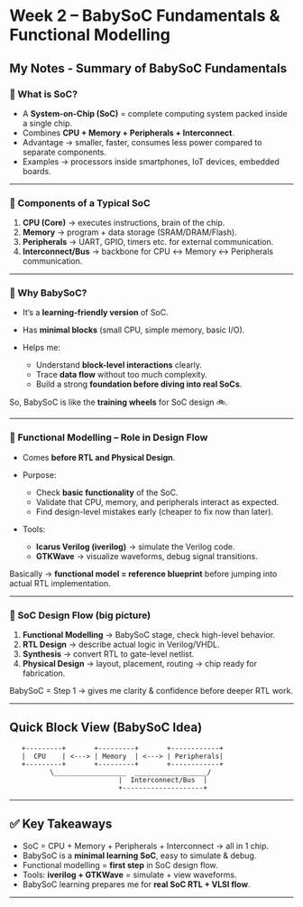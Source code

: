 # Week 2 – BabySoC Fundamentals & Functional Modelling

## My Notes - Summary of BabySoC Fundamentals

### 🔹 What is SoC?

* A **System-on-Chip (SoC)** = complete computing system packed inside a single chip.
* Combines **CPU + Memory + Peripherals + Interconnect**.
* Advantage → smaller, faster, consumes less power compared to separate components.
* Examples → processors inside smartphones, IoT devices, embedded boards.

---

### 🔹 Components of a Typical SoC

1. **CPU (Core)** → executes instructions, brain of the chip.
2. **Memory** → program + data storage (SRAM/DRAM/Flash).
3. **Peripherals** → UART, GPIO, timers etc. for external communication.
4. **Interconnect/Bus** → backbone for CPU ↔ Memory ↔ Peripherals communication.

---

### 🔹 Why BabySoC?

* It’s a **learning-friendly version** of SoC.
* Has **minimal blocks** (small CPU, simple memory, basic I/O).
* Helps me:

  * Understand **block-level interactions** clearly.
  * Trace **data flow** without too much complexity.
  * Build a strong **foundation before diving into real SoCs**.

So, BabySoC is like the **training wheels** for SoC design 🚲.

---

### 🔹 Functional Modelling – Role in Design Flow

* Comes **before RTL and Physical Design**.
* Purpose:

  * Check **basic functionality** of the SoC.
  * Validate that CPU, memory, and peripherals interact as expected.
  * Find design-level mistakes early (cheaper to fix now than later).
* Tools:

  * **Icarus Verilog (iverilog)** → simulate the Verilog code.
  * **GTKWave** → visualize waveforms, debug signal transitions.

Basically → **functional model = reference blueprint** before jumping into actual RTL implementation.

---

### 🔹 SoC Design Flow (big picture)

1. **Functional Modelling** → BabySoC stage, check high-level behavior.
2. **RTL Design** → describe actual logic in Verilog/VHDL.
3. **Synthesis** → convert RTL to gate-level netlist.
4. **Physical Design** → layout, placement, routing → chip ready for fabrication.

BabySoC = Step 1 → gives me clarity & confidence before deeper RTL work.

---

## Quick Block View (BabySoC Idea)

```
   +---------+       +---------+       +------------+
   |  CPU    | <---> | Memory  | <---> | Peripherals|
   +---------+       +---------+       +------------+
          \__________________  __________________/
                           |  Interconnect/Bus  |
                           +--------------------+
```

---

## ✅ Key Takeaways

* SoC = CPU + Memory + Peripherals + Interconnect → all in 1 chip.
* BabySoC is a **minimal learning SoC**, easy to simulate & debug.
* Functional modelling = **first step** in SoC design flow.
* Tools: **iverilog + GTKWave** = simulate + view waveforms.
* BabySoC learning prepares me for **real SoC RTL + VLSI flow**.

---
